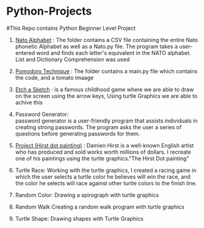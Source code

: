 # Python-Projects
#This Repo contains Python Beginner Level Project


1. [Nato Alphabet](https://en.wikipedia.org/wiki/NATO_phonetic_alphabet) :
    The folder contains a CSV file containing the entire Nato phonetic Alphabet as well as a Nato.py file. The program takes a user-entered word and finds each letter's    equivalent in the NATO alphabet. List and Dictionary Comprehension was used
    
2. [Pomodoro Technique](https://todoist.com/productivity-methods/pomodoro-technique) : The folder contains a main.py file which contains the code, and a tomato imaage
    

2. [Etch a Sketch](https://en.wikipedia.org/wiki/Etch_A_Sketch) : is a famous childhood game where we are able to draw on the screen using the arrow keys, Using turtle Graphics we are able to achive this


3. Password Generator:  
password generator is a user-friendly program that assists individuals in creating strong passwords. The program asks the user a series of questions before generating passwords for them.

4. [Project (Hirst dot painting)](https://www.artsy.net/artist-series/damien-hirst-spots) : 
Damien Hirst is a well-known English artist who has produced and sold works worth millions of dollars. I recreate one of his paintings using the turtle graphics."The Hirst Dot painting"

5. Turtle Race:
Working with the turtle graphics, I created a racing game in which the user selects a turtle color he believes will win the race, and the color he selects will race against other turtle colors to the finish line.


6. Random Color: 
  Drawing a spirograph with turtle graphics

7. Random Walk
 Creating a random walk program with turtle graphics
 
 8. Turtle Shape:
  Drawing shapes with Turtle Graphics

